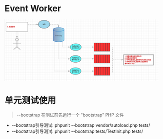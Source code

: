 # Event Worker
![版本1流程图](dev/images/1.x/1.x-flow-diagram.png)

# 单元测试使用

> --bootstrap 在测试前先运行一个 "bootstrap" PHP 文件
- --bootstrap引导测试: phpunit --bootstrap vendor/autoload.php tests/
- --bootstrap引导测试: phpunit --bootstrap tests/TestInit.php tests/

